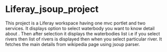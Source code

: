 # Liferay_jsoup_project

This project is a Liferay workspace having one mvc portlet and two services. 
It displays option to select waterbody you want to know detail about . Then after selection it displays the waterbodies list i.e if you select rivers then list of rivers is displayed then when you select particular river. It fetches the main details from wikipedia page using jsoup parser.
